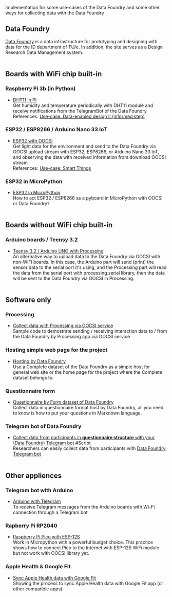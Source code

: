 Implementation for some use-cases of the Data Foundry and some other ways for collecting data with the Data Foundry
<br>

## **Data Foundry**

[Data Foundry](https://data.id.tue.nl) is a data infrastructure for prototyping and designing with data for the ID department of TU/e. In addition, the site serves as a Design Research Data Management system.
<br><br>

## **Boards with WiFi chip built-in**

### **Raspberry Pi 3b (in Python)**

* [DHT11 in Pi](examples/DHT11_in_Pi/)<br>
	Get humidity and temperature periodically with DHT11 module and receive notifications from the TelegramBot of the Data Foundry<br>
	References: [Use-case: Data-enabled design II (informed step)](https://data.id.tue.nl/documentation/usecase-ded-2)


### **ESP32 / ESP8266 / Arduino Nano 33 IoT**

* [ESP32 with OOCSI](examples/ESP_with_OOCSI)<br>
	Get light data for the environment and send to the Data Foundry via OOCSI upload stream with ESP32, ESP8266, or Arduino Nano 33 IoT, and observing the data with received information from download OOCSI stream<br>
	References: [Use-case: Smart Things](https://data.id.tue.nl/documentation/usecase-smart-things)


### **ESP32 in MicroPython**

* [ESP32 in MicroPython](examples/ESP32_to_Pyboard)<br>
  How to act ESP32 / ESP8266 as a pyboard in MicroPython with OOCSI or Data Foundry?
<br><br>

## **Boards without WiFi chip built-in**

### **Arduino boards / Teensy 3.2**

* [Teensy 3.2 / Arduino UNO with Processing](examples/Teensy_ArduinoUNO_with_Processing)<br>
	An alternative way to upload data to the Data Foundry via OOCSI with non-WiFi boards.
	In this case, the Arduino part will send (print) the sensor data to the serial port it's using, and the Processing part will read the data from the serial port with processing.serial library, then the data will be sent to the Data Foundry via OOCSI in Processing.
<br><br>

## **Software only**

### **Processing** 

* [Collect data with Processing via OOCSI service](examples/Processing_with_OOCSI)<br>
	Sample code to demostrate sending / receiving interaction data to / from the Data Foundry by Processing app via OOCSI service


### **Hosting simple web page for the project**
* [Hosting by Data Foundry](examples/WWW_host_by_DF)<br>
	Use a Complete dataset of the Data Foundry as a simple host for general web site or the home page for the project where the Complete dataset belongs to.


### **Questionnaire form**
* [Questionnaire by Form dataset of Data Foundry](examples/Questionnaire_Form)<br>
	Collect data in questionnaire format host by Data Foundry, all you need to know is how to put your questions in Markdown language.


### **Telegram bot of Data Foundry**

* [Collect data from participants in **questionnaire structure** with your (Data Foundry) Telegram bot](examples/Collect_questionnaire_data_with_DF_bot/) #Script<br>
	Researchers can easily collect data from participants with [Data Foundry Telegram bot](https://t.me/datafoundrybot)
<br><br>

## **Other appliences**

### **Telegram bot with Arduino**

* [Arduino with Telegram](examples/Arduino_with_Telegram)<br>
	To receive Telegram messages from the Arduino boards with Wi-Fi connection through a Telegram bot


### **Rapberry Pi RP2040**

* [Raspberry Pi Pico with ESP-12S](examples/RPi-Pico_with_ESP-12S)<br>
	Work in Micropython with a powerful budget choice.
	This practice shows how to connect Pico to the Internet with ESP-12S WiFi module but not work with OOCSI library yet.


### **Apple Health & Google Fit**

* [Sync Apple Health data with Google Fit](examples/Apple_to_GoogleFit/)<br>
	Showing the process to sync Apple Health data with Google Fit app (or other compatible apps).
